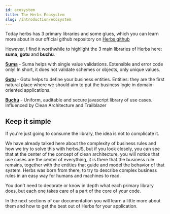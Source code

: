 ```yaml
---
id: ecosystem
title: The Herbs Ecosystem
slug: /introduction/ecosystem
---
```



Today herbs has 3 primary libraries and some glues, which you can learn more about in our official github repository on [Herbs github](https://github.com/herbsjs)

However, I find it worthwhile to highlight the 3 main libraries of Herbs here: **suma**, **gotu** and **buchu**.

**[Suma](/docs/libs/suma)** - Suma helps with single value validations. Extensible and error code only! In short, it does not validate schemes or objects, only unique values.

**[Gotu](/docs/entity)** - Gotu helps to define your business entities. Entities: they are the first natural place where we should aim to put the business logic in domain-oriented applications.

**[Buchu](/docs/usecase)** - Uniform, auditable and secure javascript library of use cases. Influenced by Clean Architecture and Trailblazer

## Keep it simple

If you're just going to consume the library, the idea is not to complicate it.

We have already talked here about the complexity of business rules and how we try to solve this with herbsJS, but if you look closely, you can see that at the center of the concept of clean architecture, you will notice that use cases are the center of everything, it is there that the business rule remains, together with the entities that guide and model the behavior of that system. Herbs was born from there, to try to describe complex business rules in an easy way for humans and machines to read.

You don't need to decorate or know in depth what each primary library does, but each one takes care of a part of the core of your code.

In the next sections of our documentation you will learn a little more about them and how to get the best out of Herbs for your application.